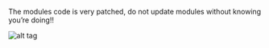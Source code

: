 The modules code is very patched, do not update modules without knowing you’re
doing!!

![alt tag](http://pix.toile-libre.org/upload/original/1428683658.png)
